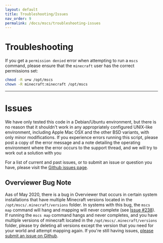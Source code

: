 ```yaml
---
layout: default
title: Troubleshooting/Issues
nav_order: 9
permalink: /docs/mscs/troubleshooting-issues
---
```


# Troubleshooting

If you get a `permission denied` error when attempting to run a `mscs` command, please ensure that the `minecraft` user
has the correct permissions set:

```bash
chmod -R u+w /opt/mscs
chown -R minecraft:minecraft /opt/mscs
```

---

# Issues

We have only tested this code in a Debian/Ubuntu environment, but there is no reason that it shouldn't work in any
appropriately configured UNIX-like environment, including Apple Mac OSX and the other BSD variants, with only minor
modifications. If you experience errors running this script, please post a copy of the error message and a note
detailing the operating environment where the error occurs to the support thread, and we will try to work out a
solution with you

For a list of current and past issues, or to submit an issue or question you have, please visit the
[Github issues page][mscs_issues].

## Overviewer Bug Note

Aas of May 2020, there is a bug in Overviewer that occurs in certain system installations that have
multiple Minecraft versions located in the `/opt/mscs/.minecraft/versions` folder. In systems with this bug, the
`mscs map` command will hang and mapping will never complete (see [Issue #238][map_issue]).
If running the `mscs map` command hangs and never completes, and you have multiple versions of minecraft located in the
`/opt/mscs/.minecraft/versions` folder, please try deleting all versions except the version that you need for your world
and attempt mapping again. If you're still having issues, [please submit an issue on Github][mscs_issues].

[map_issue]: https://github.com/MinecraftServerControl/mscs/issues/238
[mscs_issues]: https://github.com/MinecraftServerControl/mscs/issues/
